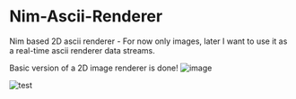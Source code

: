 # Nim-Ascii-Renderer
Nim based 2D ascii renderer - For now only images, later I want to use it as a real-time ascii renderer data streams.

Basic version of a 2D image renderer is done!
![image](https://github.com/user-attachments/assets/8b7132ae-592b-4bf8-9bf4-a6bdf9ae28c5)


![test](https://github.com/user-attachments/assets/a6bde71a-29c9-4510-8528-f206bb891b4a)
